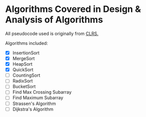 # Algorithms Covered in Design &amp; Analysis of Algorithms

All pseudocode used is originally from <a href="https://mitpress.mit.edu/books/introduction-algorithms">CLRS.</a><br>

Algorithms included:

- [x] InsertionSort
- [x] MergeSort
- [x] HeapSort
- [x] QuickSort
- [ ] CountingSort
- [ ] RadixSort
- [ ] BucketSort
- [ ] Find Max Crossing Subarray
- [ ] Find Maximum Subarray
- [ ] Strassen's Algorithm
- [ ] Dijkstra's Algorithm
